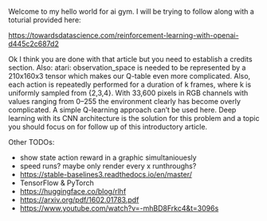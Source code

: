 Welcome to my hello world for ai gym. I will be trying to follow along with a toturial provided here: 

https://towardsdatascience.com/reinforcement-learning-with-openai-d445c2c687d2

Ok I think you are done with that article but you need to establish a credits section. Also: 
atari: observation_space is needed to be represented by a 210x160x3 tensor which makes our Q-table even more complicated. Also, each action is repeatedly performed for a duration of k frames, where k is uniformly sampled from {2,3,4}. With 33,600 pixels in RGB channels with values ranging from 0–255 the environment clearly has become overly complicated. A simple Q-learning approach can’t be used here. Deep learning with its CNN architecture is the solution for this problem and a topic you should focus on for follow up of this introductory article.

Other TODOs:
- show state action reward in a graphic simultaniouesly 
- speed runs? maybe only render every x runthroughs? 
- https://stable-baselines3.readthedocs.io/en/master/
- TensorFlow & PyTorch
- https://huggingface.co/blog/rlhf
- https://arxiv.org/pdf/1602.01783.pdf
- https://www.youtube.com/watch?v=-mhBD8Frkc4&t=3096s

